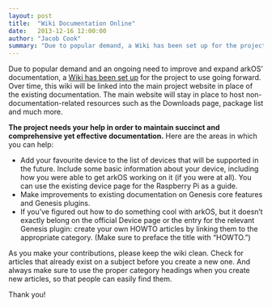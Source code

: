 ```yaml
---
layout: post
title:  "Wiki Documentation Online"
date:   2013-12-16 12:00:00
author: "Jacob Cook"
summary: "Due to popular demand, a Wiki has been set up for the project to use going forward."
---
```

Due to popular demand and an ongoing need to improve and expand arkOS’ documentation, a [Wiki has been set up](https://wiki.arkos.io/) for the project to use going forward. Over time, this wiki will be linked into the main project website in place of the existing documentation. The main website will stay in place to host non-documentation-related resources such as the Downloads page, package list and much more.

**The project needs your help in order to maintain succinct and comprehensive yet effective documentation.** Here are the areas in which you can help:

 * Add your favourite device to the list of devices that will be supported in the future. Include some basic information about your device, including how you were able to get arkOS working on it (if you were at all). You can use the existing device page for the Raspberry Pi as a guide.
 * Make improvements to existing documentation on Genesis core features and Genesis plugins.
 * If you’ve figured out how to do something cool with arkOS, but it doesn’t exactly belong on the official Device page or the entry for the relevant Genesis plugin: create your own HOWTO articles by linking them to the appropriate category. (Make sure to preface the title with “HOWTO.”)

As you make your contributions, please keep the wiki clean. Check for articles that already exist on a subject before you create a new one. And always make sure to use the proper category headings when you create new articles, so that people can easily find them.

Thank you!
